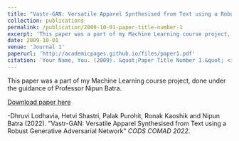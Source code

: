 ```yaml
---
title: "Vastr-GAN: Versatile Apparel Synthesised from Text using a Robust Generative Adversarial Network"
collection: publications
permalink: /publication/2009-10-01-paper-title-number-1
excerpt: 'This paper was a part of my Machine Learning course project, done under the guidance of Professor Nipun Batra.'
date: 2009-10-01
venue: 'Journal 1'
paperurl: 'http://academicpages.github.io/files/paper1.pdf'
citation: 'Your Name, You. (2009). &quot;Paper Title Number 1.&quot; <i>Journal 1</i>. 1(1).'
---
```

This paper was a part of my Machine Learning course project, done under the guidance of Professor Nipun Batra.

[Download paper here](http://academicpages.github.io/files/paper1.pdf)

-Dhruvi Lodhavia, Hetvi Shastri, Palak Purohit, Ronak Kaoshik and Nipun Batra (2022). "Vastr-GAN: Versatile Apparel Synthesised from Text using a Robust Generative Adversarial Network" <i>CODS COMAD 2022</i>.